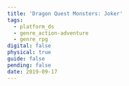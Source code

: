 ```yaml
---
title: 'Dragon Quest Monsters: Joker'
tags:
  - platform_ds
  - genre_action-adventure
  - genre_rpg
digital: false
physical: true
guide: false
pending: false
date: 2019-09-17
---
```

